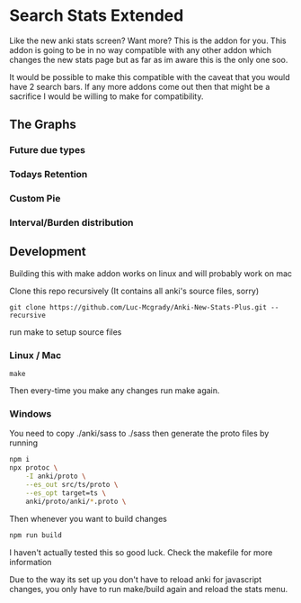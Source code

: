 # Search Stats Extended

Like the new anki stats screen? Want more? This is the addon for you.
This addon is going to be in no way compatible with any other addon which changes the new stats page but as far as im aware this is the only one soo.

It would be possible to make this compatible with the caveat that you would have 2 search bars. If any more addons come out then that might be a sacrifice I would be willing to make for compatibility.

## The Graphs

### Future due types

### Todays Retention

### Custom Pie

### Interval/Burden distribution

## Development

Building this with make addon works on linux and will probably work on mac 

Clone this repo recursively (It contains all anki's source files, sorry)
```
git clone https://github.com/Luc-Mcgrady/Anki-New-Stats-Plus.git --recursive
```

run make to setup source files

### Linux / Mac

```
make
``` 

Then every-time you make any changes run make again.

### Windows

You need to copy ./anki/sass to ./sass then generate the proto files by running

```sh
npm i
npx protoc \
    -I anki/proto \
    --es_out src/ts/proto \
    --es_opt target=ts \
    anki/proto/anki/*.proto \
```

Then whenever you want to build changes

```sh
npm run build
```
I haven't actually tested this so good luck.
Check the makefile for more information


Due to the way its set up you don't have to reload anki for javascript changes, you only have to run make/build again and reload the stats menu.
